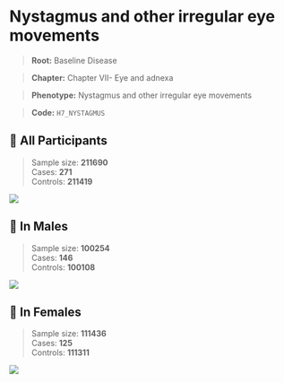 # Nystagmus and other irregular eye movements

> **Root:** Baseline Disease  

> **Chapter:** Chapter VII- Eye and adnexa  

> **Phenotype:** Nystagmus and other irregular eye movements  

> **Code:** `H7_NYSTAGMUS`

## 🧪 All Participants  
> Sample size: **211690**  
> Cases: **271**  
> Controls: **211419**
<img src="/Disease/Figures/ALL/Incidence/H7_NYSTAGMUS.png"/>
<CsvTable src="/Disease/Data/ALL/Incidence/COX_H7_NYSTAGMUS.csv" label="🔍 View full results" />

## 👨 In Males  
> Sample size: **100254**  
> Cases: **146**  
> Controls: **100108**
<img src="/Disease/Figures/Male/Incidence/H7_NYSTAGMUS.png"/>
<CsvTable src="/Disease/Data/Male/Incidence/COX_H7_NYSTAGMUS.csv" label="🔍 View full results" />

## 👩 In Females  
> Sample size: **111436**  
> Cases: **125**  
> Controls: **111311**
<img src="/Disease/Figures/Female/Incidence/H7_NYSTAGMUS.png"/>
<CsvTable src="/Disease/Data/Female/Incidence/COX_H7_NYSTAGMUS.csv" label="🔍 View full results" />
